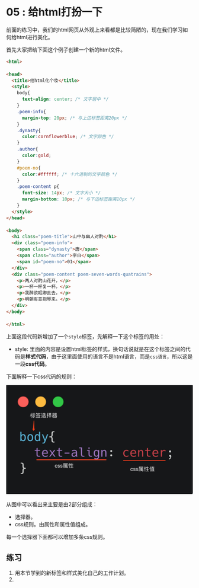 # 05 : 给html打扮一下

前面的练习中，我们的html网页从外观上来看都是比较简陋的，现在我们学习如何给html进行美化。

首先大家把给下面这个例子创建一个新的html文件。

```html
<html>

<head>
  <title>给html化个妆</title>
  <style>
    body{
      text-align: center; /* 文字居中 */ 
    }
    .poem-info{
      margin-top: 20px; /* 与上边标签距离20px */ 
    }
    .dynasty{
      color:cornflowerblue; /* 文字颜色 */ 
    }
    .author{
      color:gold;
    }
    #poem-no{
      color:#ffffff; /* 十六进制的文字颜色 */ 
    }
    .poem-content p{
      font-size: 14px; /* 文字大小 */ 
      margin-bottom: 10px; /* 与下边标签距离10px */
    }
  </style>
</head>

<body>
  <h1 class="poem-title">山中与幽人对酌</h1>
  <div class="poem-info">
    <span class="dynasty">唐</span>
    <span class="author">李白</span>
    <span id="poem-no">01</span>
  </div>
  <div class="poem-content poem-seven-words-quatrains">
    <p>两人对酌山花开，</p>
    <p>一杯一杯复一杯。</p>
    <p>我醉欲眠卿且去，</p>
    <p>明朝有意抱琴来。</p>
  </div>
</body>

</html>
```

上面这段代码新增加了一个`style`标签，先解释一下这个标签的用处：

* style: 里面的内容是设置html标签的样式，换句话说就是在这个标签之间的代码是**样式代码**，由于这里面使用的语言不是html语言，而是`css语言`，所以这是一段**css代码**。

下面解释一下css代码的规则：

![html-with-styles.jpg](./images/what-is-css.jpg)

从图中可以看出来主要是由2部分组成：
* 选择器。
* css规则。由属性和属性值组成。

每一个选择器下面都可以增加多条css规则。


## 练习

1. 用本节学到的新标签和样式美化自己的工作计划。
2. 